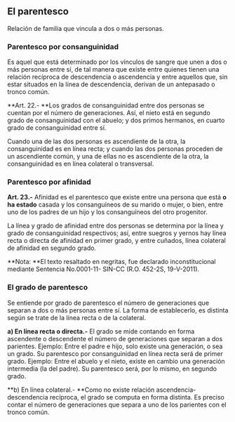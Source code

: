## El parentesco
Relación de familia que vincula a dos o más personas.

### Parentesco por consanguinidad
Es aquel que está determinado por los vínculos de sangre que unen a dos o más personas entre sí, de tal manera que existe entre quienes tienen una relación recíproca de descendencia o ascendencia y entre aquellos que, sin estar situados en la línea de descendencia, derivan de un antepasado o tronco común.

**Art. 22.- **Los grados de consanguinidad entre dos personas se cuentan por el número de generaciones. Así, el nieto está en segundo grado de consanguinidad con el abuelo; y dos primos hermanos, en cuarto grado de consanguinidad entre sí. 

Cuando una de las dos personas es ascendiente de la otra, la consanguinidad es en línea recta; y cuando las dos personas proceden de un ascendiente común, y una de ellas no es ascendiente de la otra, la consanguinidad es en línea colateral o transversal.

### Parentesco por afinidad
**Art. 23.-** Afinidad es el parentesco que existe entre una persona que está **o ha estado** casada y los consanguíneos de su marido o mujer, o bien, entre uno de los padres de un hijo y los consanguíneos del otro progenitor. 

La línea y grado de afinidad entre dos personas se determina por la línea y grado de consanguinidad respectivos; así, entre suegros y yernos hay línea recta o directa de afinidad en primer grado, y entre cuñados, línea colateral de afinidad en segundo grado.

**Nota: **El texto resaltado en negritas, fue declarado inconstitucional mediante Sentencia No.0001-11- SIN-CC (R.O. 452-2S, 19-V-2011).

### El grado de parentesco
Se entiende por grado de parentesco el número de generaciones que separan a dos o más personas entre sí. La forma de establecerlo, es distinta según se trate de la línea recta o de la colateral.

**a) En línea recta o directa.-** El grado se mide contando en forma ascendente o descendente el número de generaciones que separan a dos parientes.
Ejemplo: Entre el padre e hijo, solo existe una generación, o sea un grado. Su parentesco por consanguinidad en línea recta será de primer grado.
Ejemplo: Entre el abuelo y el nieto, existe en cambio una generación intermedia (la del padre). Su parentesco será, por lo mismo, en segundo grado.

**b) En línea colateral.- **Como no existe relación ascendencia-descendencia recíproca, el grado se computa en forma distinta. Es preciso contar el número de generaciones que separa a uno de los parientes con el tronco común.
